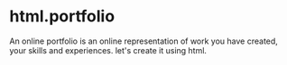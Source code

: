 # html.portfolio
An online portfolio is an online representation of work you have created, your skills and experiences. let's create it using html.
